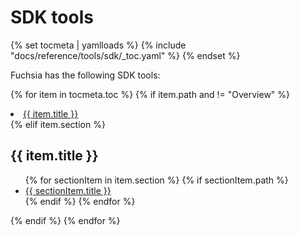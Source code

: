 # SDK tools

{% set tocmeta | yamlloads %}
{% include "docs/reference/tools/sdk/_toc.yaml" %}
{% endset %}

Fuchsia has the following SDK tools:

{% for item in tocmeta.toc %}
  {% if item.path and != "Overview" %}
    <li><a href="{{ item.path }}">{{ item.title }}</a></li>
  {% elif item.section %}
      <h2>{{ item.title }}</h2>
        <ul>
    {% for sectionItem in item.section %}
        {% if sectionItem.path %}
          <li><a href="{{ sectionItem.path }}">{{ sectionItem.title }}</a></li>
        {% endif %}
    {% endfor %}
        </ul>
  {% endif %}
{% endfor %}
